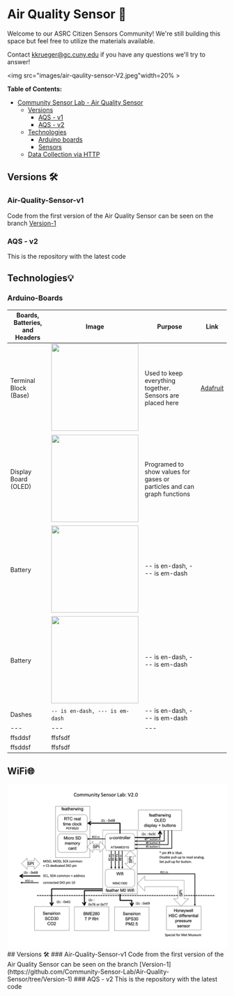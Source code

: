 # Air Quality Sensor 🌱 

 Welcome to our ASRC Citizen Sensors Community! We're still building this space but feel free to utilize the materials available.  

Contact  [kkrueger@gc.cuny.edu](mailto:kkrueger@gc.cuny.edu)  if you have any questions we'll try to answer!

<img src="images/air-qaulity-sensor-V2.jpeg"width=20% > 

**Table of Contents:**

   * [Community Sensor Lab - Air Quality Sensor](#floodsense-project-sensor-experiments)
      * [Versions ](#versions-)
        * [AQS - v1](#air-quality-sensor-v1)
        * [AQS - v2](#air-quality-sensor-v2)
      * [Technologies](#sensor-technologies)
         * [Arduino boards](#arduino-boards)
         * [Sensors](#sensors)
      * [Data Collection via HTTP](#experiment-reports)

## Versions 🛠
### Air-Quality-Sensor-v1
Code from the first version of the Air Quality Sensor can be seen on the branch [Version-1](https://github.com/Community-Sensor-Lab/Air-Quality-Sensor/tree/Version-1)
### AQS - v2
This is the repository with the latest code
## Technologies💡
### Arduino-Boards

|    Boards, Batteries, and Headers  |Image|       Purpose           | Link |
|------------------------|---------------------|-----------------------------|----------------------------|
|Terminal Block (Base)| <img src="https://media.digikey.com/Photos/Adafruit%20Industries%20LLC/2926-Contents.jpg" width="200" height = "200" >  |Used to keep everything together. Sensors are placed here      |[Adafruit](https://www.digikey.com/en/products/detail/adafruit-industries-llc/2926/5959339?s=N4IgTCBcDaIGYFMCGAXAFggTgdwJYDsBzAAhSwFsCkAbYgI2oHsBjAaxAF0BfIA)
|Display Board (OLED)| <img src="https://media.digikey.com/Photos/Adafruit%20Industries%20LLC/MFG_2900.jpg" width="200" height = "200" >    |Programed to show values for gases or particles and can graph functions|
|Battery | <img src="https://media.digikey.com/Photos/Micropower-Battery/MFG_REN-CR1220.IB-BULK.jpg" width="200" height = "200" >|-- is en-dash, --- is em-dash|
|Battery | <img src="https://media.digikey.com/Photos/Adafruit%20Industries%20LLC/MFG_354.jpg" width="200" height = "200" >|-- is en-dash, --- is em-dash|
|Dashes          |`-- is en-dash, --- is em-dash`|-- is en-dash, --- is em-dash|
| --- |---| ---|
| ffsddsf | ffsfsdf |
| ffsddsf | ffsfsdf |
## WiFi🌐          
<img src="images/Comm Sensor Lab V2.0 diagram.png"> 
## Versions 🛠
### Air-Quality-Sensor-v1
Code from the first version of the Air Quality Sensor can be seen on the branch [Version-1](https://github.com/Community-Sensor-Lab/Air-Quality-Sensor/tree/Version-1)
### AQS - v2
This is the repository with the latest code
